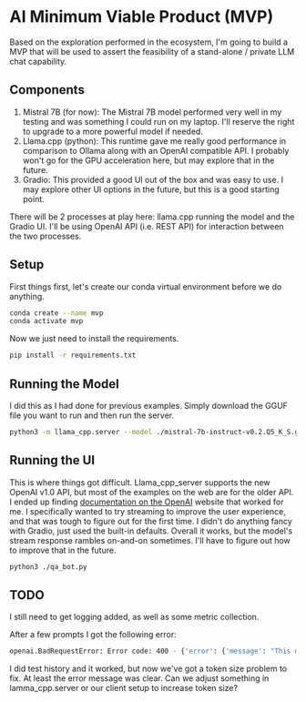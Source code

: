 # AI Minimum Viable Product (MVP)

Based on the exploration performed in the ecosystem, I'm going to build a MVP that will be used to assert the feasibility of a stand-alone / private LLM chat capability.  

## Components

1. Mistral 7B (for now): The Mistral 7B model performed very well in my testing and was something I could run on my laptop.  I'll reserve the right to upgrade to a more powerful model if needed.
1. Llama.cpp (python):  This runtime gave me really good performance in comparison to Ollama along with an OpenAI compatible API.  I probably won't go for the GPU acceleration here, but may explore that in the future.
1. Gradio:  This provided a good UI out of the box and was easy to use.  I may explore other UI options in the future, but this is a good starting point.

There will be 2 processes at play here:  llama.cpp running the model and the Gradio UI.  I'll be using OpenAI API (i.e. REST API) for interaction between the two processes.

## Setup

First things first, let's create our conda virtual environment before we do anything.

```bash
conda create --name mvp
conda activate mvp
```

Now we just need to install the requirements.

```bash
pip install -r requirements.txt
```

## Running the Model

I did this as I had done for previous examples.  Simply download the GGUF file you want to run and then run the server.

```bash
python3 -m llama_cpp.server --model ./mistral-7b-instruct-v0.2.Q5_K_S.gguf
```

## Running the UI

This is where things got difficult.  Llama_cpp_server supports the new OpenAI v1.0 API, but most of the examples on the web are for the older API.  I ended up finding [documentation on the OpenAI](https://platform.openai.com/docs/api-reference/streaming#chat/create-stream) website that worked for me.  I specifically wanted to try streaming to improve the user experience, and that was tough to figure out for the first time.  I didn't do anything fancy with Gradio, just used the built-in defaults.  Overall it works, but the model's stream response rambles on-and-on sometimes.  I'll have to figure out how to improve that in the future.

```bash
python3 ./qa_bot.py
```

## TODO

I still need to get logging added, as well as some metric collection.

After a few prompts I got the following error:    
```bash
openai.BadRequestError: Error code: 400 - {'error': {'message': "This model's maximum context length is 2048 tokens. However, you requested 2078 tokens (2078 in the messages, None in the completion). Please reduce the length of the messages or completion.", 'type': 'invalid_request_error', 'param': 'messages', 'code': 'context_length_exceeded'}}
```

I did test history and it worked, but now we've got a token size problem to fix.  At least the error message was clear.  Can we adjust something in lamma_cpp.server or our client setup to increase token size?